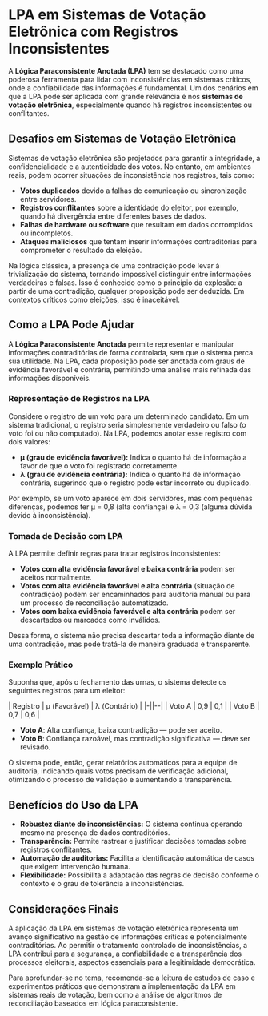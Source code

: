 # LPA em Sistemas de Votação Eletrônica com Registros Inconsistentes

A **Lógica Paraconsistente Anotada (LPA)** tem se destacado como uma poderosa ferramenta para lidar com inconsistências em sistemas críticos, onde a confiabilidade das informações é fundamental. Um dos cenários em que a LPA pode ser aplicada com grande relevância é nos **sistemas de votação eletrônica**, especialmente quando há registros inconsistentes ou conflitantes.

## Desafios em Sistemas de Votação Eletrônica

Sistemas de votação eletrônica são projetados para garantir a integridade, a confidencialidade e a autenticidade dos votos. No entanto, em ambientes reais, podem ocorrer situações de inconsistência nos registros, tais como:

- **Votos duplicados** devido a falhas de comunicação ou sincronização entre servidores.
- **Registros conflitantes** sobre a identidade do eleitor, por exemplo, quando há divergência entre diferentes bases de dados.
- **Falhas de hardware ou software** que resultam em dados corrompidos ou incompletos.
- **Ataques maliciosos** que tentam inserir informações contraditórias para comprometer o resultado da eleição.

Na lógica clássica, a presença de uma contradição pode levar à trivialização do sistema, tornando impossível distinguir entre informações verdadeiras e falsas. Isso é conhecido como o princípio da explosão: a partir de uma contradição, qualquer proposição pode ser deduzida. Em contextos críticos como eleições, isso é inaceitável.

## Como a LPA Pode Ajudar

A **Lógica Paraconsistente Anotada** permite representar e manipular informações contraditórias de forma controlada, sem que o sistema perca sua utilidade. Na LPA, cada proposição pode ser anotada com graus de evidência favorável e contrária, permitindo uma análise mais refinada das informações disponíveis.

### Representação de Registros na LPA

Considere o registro de um voto para um determinado candidato. Em um sistema tradicional, o registro seria simplesmente verdadeiro ou falso (o voto foi ou não computado). Na LPA, podemos anotar esse registro com dois valores:

- **μ (grau de evidência favorável):** Indica o quanto há de informação a favor de que o voto foi registrado corretamente.
- **λ (grau de evidência contrária):** Indica o quanto há de informação contrária, sugerindo que o registro pode estar incorreto ou duplicado.

Por exemplo, se um voto aparece em dois servidores, mas com pequenas diferenças, podemos ter μ = 0,8 (alta confiança) e λ = 0,3 (alguma dúvida devido à inconsistência).

### Tomada de Decisão com LPA

A LPA permite definir regras para tratar registros inconsistentes:

- **Votos com alta evidência favorável e baixa contrária** podem ser aceitos normalmente.
- **Votos com alta evidência favorável e alta contrária** (situação de contradição) podem ser encaminhados para auditoria manual ou para um processo de reconciliação automatizado.
- **Votos com baixa evidência favorável e alta contrária** podem ser descartados ou marcados como inválidos.

Dessa forma, o sistema não precisa descartar toda a informação diante de uma contradição, mas pode tratá-la de maneira graduada e transparente.

### Exemplo Prático

Suponha que, após o fechamento das urnas, o sistema detecte os seguintes registros para um eleitor:

| Registro | μ (Favorável) | λ (Contrário) |
|-||--|
| Voto A   | 0,9           | 0,1          |
| Voto B   | 0,7           | 0,6          |

- **Voto A**: Alta confiança, baixa contradição — pode ser aceito.
- **Voto B**: Confiança razoável, mas contradição significativa — deve ser revisado.

O sistema pode, então, gerar relatórios automáticos para a equipe de auditoria, indicando quais votos precisam de verificação adicional, otimizando o processo de validação e aumentando a transparência.

## Benefícios do Uso da LPA

- **Robustez diante de inconsistências:** O sistema continua operando mesmo na presença de dados contraditórios.
- **Transparência:** Permite rastrear e justificar decisões tomadas sobre registros conflitantes.
- **Automação de auditorias:** Facilita a identificação automática de casos que exigem intervenção humana.
- **Flexibilidade:** Possibilita a adaptação das regras de decisão conforme o contexto e o grau de tolerância a inconsistências.

## Considerações Finais

A aplicação da LPA em sistemas de votação eletrônica representa um avanço significativo na gestão de informações críticas e potencialmente contraditórias. Ao permitir o tratamento controlado de inconsistências, a LPA contribui para a segurança, a confiabilidade e a transparência dos processos eleitorais, aspectos essenciais para a legitimidade democrática.

Para aprofundar-se no tema, recomenda-se a leitura de estudos de caso e experimentos práticos que demonstram a implementação da LPA em sistemas reais de votação, bem como a análise de algoritmos de reconciliação baseados em lógica paraconsistente.